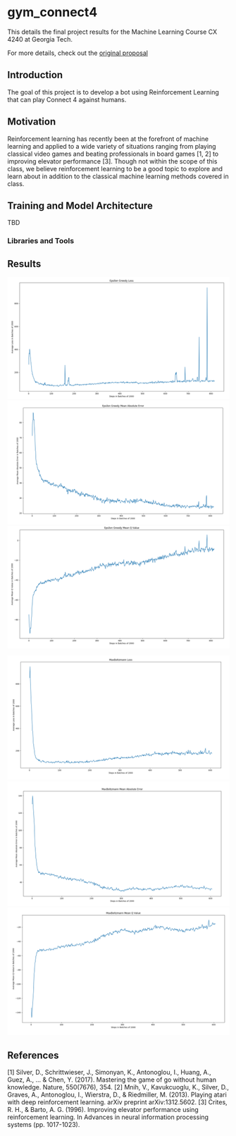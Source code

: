 # gym_connect4
This details the final project results for the Machine Learning Course CX 4240 at Georgia Tech.

For more details, check out the [original proposal](/assets/CX4240_Project_Proposal.pdf)

## Introduction
The goal of this project is to develop a bot using Reinforcement Learning that can play Connect 4 against humans.

## Motivation
Reinforcement learning has recently been at the forefront of machine learning and applied to a wide variety of situations ranging from playing classical video games and beating professionals in board games [1, 2] to improving elevator performance [3]. Though not within the scope of this class, we believe reinforcement learning to be a good topic to explore and learn about in addition to the classical machine learning methods covered in class.

## Training and Model Architecture
TBD
### Libraries and Tools

## Results
![eps_greedy_loss](/assets/eps_greedy_loss.png)
![eps_greedy_mean_abs_error](/assets/eps_greedy_mean_abs_error.png)
![eps_greedy_mean_q](/assets/eps_greedy_mean_q.png)

![max_boltz_loss](/assets/max_boltz_loss.png)
![max_boltz_mean_abs_error](/assets/max_boltz_mean_abs_error.png)
![max_boltz_mean_q](/assets/max_boltz_mean_q.png)

## References
[1] Silver, D., Schrittwieser, J., Simonyan, K., Antonoglou, I., Huang, A., Guez, A., ... & Chen, Y. (2017). Mastering the game of go without human knowledge. Nature, 550(7676), 354.
[2] Mnih, V., Kavukcuoglu, K., Silver, D., Graves, A., Antonoglou, I., Wierstra, D., & Riedmiller, M. (2013). Playing atari with deep reinforcement learning. arXiv preprint arXiv:1312.5602.
[3] Crites, R. H., & Barto, A. G. (1996). Improving elevator performance using reinforcement learning. In Advances in neural information processing systems (pp. 1017-1023).
